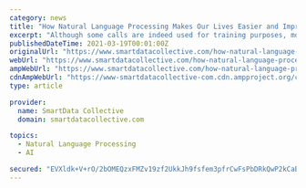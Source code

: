 ```yaml
---
category: news
title: "How Natural Language Processing Makes Our Lives Easier and Improves Your Business"
excerpt: "Although some calls are indeed used for training purposes, more often they are used to improve natural language processing algorithms. We have all heard the sentence “This call may be recorded for quality and training purposes” when you call the call ..."
publishedDateTime: 2021-03-19T00:01:00Z
originalUrl: "https://www.smartdatacollective.com/how-natural-language-processing-makes-our-lives-easier-and-improves-your-busi/"
webUrl: "https://www.smartdatacollective.com/how-natural-language-processing-makes-our-lives-easier-and-improves-your-busi/"
ampWebUrl: "https://www.smartdatacollective.com/how-natural-language-processing-makes-our-lives-easier-and-improves-your-busi/amp/"
cdnAmpWebUrl: "https://www-smartdatacollective-com.cdn.ampproject.org/c/s/www.smartdatacollective.com/how-natural-language-processing-makes-our-lives-easier-and-improves-your-busi/amp/"
type: article

provider:
  name: SmartData Collective
  domain: smartdatacollective.com

topics:
  - Natural Language Processing
  - AI

secured: "EVXldk+V+rO/2bOMEQzxFMZv19zf2UkkJh9fsfem3pfrCwFsPbDRkQwP2kCaBRlVTM5meIgXH0f7xEpy12rbpfS8eMRESgsNzW/JCvdrOOr35F5tC3oADBto6c/w1nXBj6RvFrbPbuqqe6KxO6lWIBu79G6yzOcjhBb56uVRLn0h0L28G8dR4FBhBA5C0hyk1oCOqDhHuU+xNQ7haD3AQz2lmqjCIMQasbKMa9EmkatCs9exVtLpWMVLUgB2uVp7ZZQD/G4MumMt/1Vj9fEIHF8EpvyuC7npASJpWs1giVMT6yzw2iZR088BYDPo6fLQ0HVmDy+uyb0pcUmBGlowOh1h1idk8ZuC6QkqHvLQM/0=;ce4tPe8BOkMin8df+vBJ8A=="
---
```


